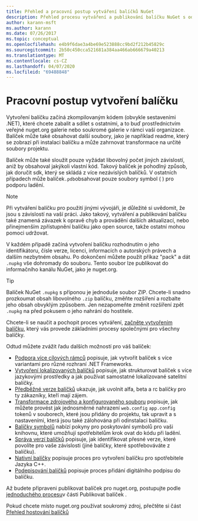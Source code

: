 ```yaml
---
title: Přehled a pracovní postup vytváření balíčků NuGet
description: Přehled procesu vytváření a publikování balíčku NuGet s odkazy na jiné konkrétní části procesu.
author: karann-msft
ms.author: karann
ms.date: 07/26/2017
ms.topic: conceptual
ms.openlocfilehash: e4b9f6dae3a4be69e523888cc9bd2f212b45829c
ms.sourcegitcommit: 2b50c450cca521681a384aa466ab666679a40213
ms.translationtype: MT
ms.contentlocale: cs-CZ
ms.lasthandoff: 04/07/2020
ms.locfileid: "69488848"
---
```

# <a name="package-creation-workflow"></a>Pracovní postup vytvoření balíčku

Vytvoření balíčku začíná zkompilovaným kódem (obvykle sestaveními .NET), které chcete zabalit a sdílet s ostatními, a to buď prostřednictvím veřejné nuget.org galerie nebo soukromé galerie v rámci vaší organizace. Balíček může také obsahovat další soubory, jako je například readme, který se zobrazí při instalaci balíčku a může zahrnovat transformace na určité soubory projektu.

Balíček může také sloužit pouze vyžádat libovolný počet jiných závislostí, aniž by obsahoval jakýkoli vlastní kód. Takový balíček je pohodlný způsob, jak doručit sdk, který se skládá z více nezávislých balíčků. V ostatních případech může balíček`.pdb`obsahovat pouze soubory symbol ( ) pro podporu ladění.

> [!Note]
> Při vytváření balíčku pro použití jinými vývojáři, je důležité si uvědomit, že jsou s závislostí na vaší práci. Jako takový, vytváření a publikování balíčku také znamená závazek k opravě chyb a provádění dalších aktualizací, nebo přinejmenším zpřístupnění balíčku jako open source, takže ostatní mohou pomoci udržovat.

V každém případě začíná vytvoření balíčku rozhodnutím o jeho identifikátoru, čísle verze, licenci, informacích o autorských právech a dalším nezbytném obsahu. Po dokončení můžete použít příkaz "pack" a dát `.nupkg` vše dohromady do souboru. Tento soubor lze publikovat do informačního kanálu NuGet, jako je nuget.org.

> [!Tip]
> Balíček NuGet `.nupkg` s příponou je jednoduše soubor ZIP. Chcete-li snadno prozkoumat obsah libovolného `.zip` balíčku, změňte rozšíření a rozbalte jeho obsah obvyklým způsobem. Jen nezapomeňte změnit rozšíření zpět `.nupkg` na před pokusem o jeho nahrání do hostitele.

Chcete-li se naučit a pochopit proces vytváření, [začněte vytvořením balíčku,](../create-packages/creating-a-package.md) který vás provede základními procesy společnými pro všechny balíčky.

Odtud můžete zvážit řadu dalších možností pro váš balíček:

- [Podpora více cílových rámců](../create-packages/supporting-multiple-target-frameworks.md) popisuje, jak vytvořit balíček s více variantami pro různé rozhraní .NET Frameworks.
- [Vytvoření lokalizovaných balíčků](../create-packages/creating-localized-packages.md) popisuje, jak strukturovat balíček s více jazykovými prostředky a jak používat samostatné lokalizované satelitní balíčky.
- [Předběžné verze balíčků](../create-packages/prerelease-packages.md) ukazuje, jak uvolnit alfa, beta a rc balíčky pro ty zákazníky, kteří mají zájem.
- [Transformace zdrojového a konfigurovaného souboru](../create-packages/source-and-config-file-transformations.md) popisuje, jak můžete provést jak jednosměrné nahrazení `web.config` `app.config` tokenů v souborech, které jsou přidány do projektu, tak upravit a s nastaveními, která jsou také zálohována při odinstalaci balíčku.
- [Balíčky symbolů](../create-packages/symbol-packages-snupkg.md) nabízí pokyny pro poskytování symbolů pro vaši knihovnu, které umožňují spotřebitelům krok ovat do kódu při ladění.
- [Správa verzí balíčků](../concepts/package-versioning.md) popisuje, jak identifikovat přesné verze, které povolíte pro vaše závislosti (jiné balíčky, které spotřebováváte z balíčku).
- [Nativní balíčky](../guides/native-packages.md) popisuje proces pro vytvoření balíčku pro spotřebitele Jazyka C++.
- [Podepisování balíčků](../create-packages/sign-a-package.md) popisuje proces přidání digitálního podpisu do balíčku.

Až budete připraveni publikovat balíček pro nuget.org, postupujte podle [jednoduchého procesu](../nuget-org/publish-a-package.md)v části Publikovat balíček .

Pokud chcete místo nuget.org používat soukromý zdroj, přečtěte si část [Přehled hostování balíčků](../hosting-packages/overview.md)
